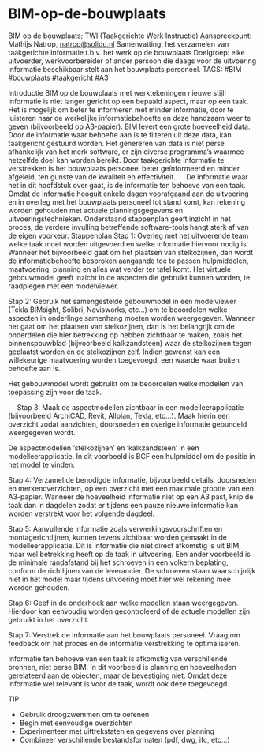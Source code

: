 BIM-op-de-bouwplaats
====================

BIM op de bouwplaats; TWI (Taakgerichte Werk Instructie)
Aanspreekpunt: Mathijs Natrop, natrop@solidu.nl
Samenvatting: het verzamelen van taakgerichte informatie t.b.v. het werk op de bouwplaats
Doelgroep: elke uitvoerder, werkvoorbereider of ander persoon die daags voor de uitvoering informatie beschikbaar stelt aan het bouwplaats personeel.
TAGS: #BIM #bouwplaats #taakgericht #A3

Introductie
BIM op de bouwplaats met werktekeningen nieuwe stijl! Informatie is niet langer gericht op een bepaald aspect, maar op een taak. Het is mogelijk om beter te informeren met minder informatie, door te luisteren naar de werkelijke informatiebehoefte en deze handzaam weer te geven (bijvoorbeeld op A3-papier).
BIM levert een grote hoeveelheid data. Door de informatie waar behoefte aan is te filteren uit deze data, kan taakgericht gestuurd worden. Het genereren van data is niet perse afhankelijk van het merk software, er zijn diverse programma’s waarmee hetzelfde doel kan worden bereikt. 
Door taakgerichte informatie te verstrekken is het bouwplaats personeel beter geïnformeerd en minder afgeleid, ten gunste van de kwaliteit en effectiviteit.
 
De informatie waar het in dit hoofdstuk over gaat, is de informatie ten behoeve van een taak. Omdat de informatie hooguit enkele dagen voorafgaand aan de uitvoering en in overleg met het bouwplaats personeel tot stand komt, kan rekening worden gehouden met actuele planningsgegevens en uitvoeringstechnieken. 
Onderstaand stappenplan geeft inzicht in het proces, de verdere invulling betreffende software-tools hangt sterk af van de eigen voorkeur.
Stappenplan
Stap 1: Overleg met het uitvoerende team welke taak moet worden uitgevoerd en welke informatie hiervoor nodig is. Wanneer het bijvoorbeeld gaat om het plaatsen van stelkozijnen, dan wordt de informatiebehoefte besproken aangaande toe te passen hulpmiddelen, maatvoering, planning en alles wat verder ter tafel komt. Het virtuele gebouwmodel geeft inzicht in de aspecten die gebruikt kunnen worden, te raadplegen met een modelviewer.

Stap 2: Gebruik het samengestelde gebouwmodel in een modelviewer (Tekla BIMsight, Solibri, Navisworks, etc…) om te beoordelen welke aspecten in onderlinge samenhang moeten worden weergegeven. Wanneer het gaat om het plaatsen van stelkozijnen, dan is het belangrijk om de onderdelen die hier betrekking op hebben zichtbaar te maken, zoals het binnenspouwblad (bijvoorbeeld kalkzandsteen) waar de stelkozijnen tegen geplaatst worden en de stelkozijnen zelf. Indien gewenst kan een willekeurige maatvoering worden toegevoegd, een waarde waar buiten behoefte aan is.
 
Het gebouwmodel wordt gebruikt om te beoordelen welke modellen van toepassing zijn voor de taak.


 
Stap 3: Maak de aspectmodellen zichtbaar in een modelleerapplicatie (bijvoorbeeld ArchiCAD, Revit, Allplan, Tekla, etc…). Maak hierin een overzicht zodat aanzichten, doorsneden en overige informatie gebundeld weergegeven wordt.
 
De aspectmodellen ‘stelkozijnen’ en ‘kalkzandsteen’ in een modelleerapplicatie. In dit voorbeeld is BCF een hulpmiddel om de positie in het model te vinden.

Stap 4: Verzamel de benodigde informatie, bijvoorbeeld details, doorsneden en merkenoverzichten, op een overzicht met een maximale grootte van een A3-papier. Wanneer de hoeveelheid informatie niet op een A3 past, knip de taak dan in dagdelen zodat er tijdens een pauze nieuwe informatie kan worden verstrekt voor het volgende dagdeel.

Stap 5: Aanvullende informatie zoals verwerkingsvoorschriften en montagerichtlijnen, kunnen tevens zichtbaar worden gemaakt in de modelleerapplicatie. Dit is informatie die niet direct afkomstig is uit BIM, maar wel betrekking heeft op de taak in uitvoering. Een ander voorbeeld is de minimale randafstand bij het schroeven in een volkern beplating, conform de richtlijnen van de leverancier. De schroeven staan waarschijnlijk niet in het model maar tijdens uitvoering moet hier wel rekening mee worden gehouden.

Stap 6: Geef in de onderhoek aan welke modellen staan weergegeven. Hierdoor kan eenvoudig worden gecontroleerd of de actuele modellen zijn gebruikt in het overzicht.

Stap 7: Verstrek de informatie aan het bouwplaats personeel. Vraag om feedback om het proces en de informatie verstrekking te optimaliseren.

 
Informatie ten behoeve van een taak is afkomstig van verschillende bronnen, niet perse BIM. In dit voorbeeld is planning en hoeveelheden gerelateerd aan de objecten, maar de bevestiging niet. Omdat deze informatie wel relevant is voor de taak, wordt ook deze toegevoegd.

TIP
-	Gebruik droogzwemmen om te oefenen
-	Begin met eenvoudige overzichten
-	Experimenteer met uittrekstaten en gegevens over planning
-	Combineer verschillende bestandsformaten (pdf, dwg, ifc, etc…)
 
 

